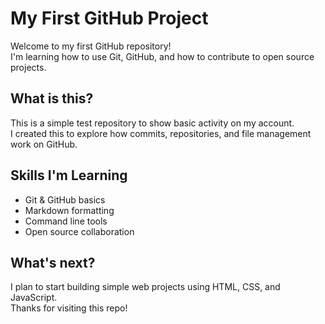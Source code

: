 # My First GitHub Project

Welcome to my first GitHub repository!  
I'm learning how to use Git, GitHub, and how to contribute to open source projects.

## What is this?

This is a simple test repository to show basic activity on my account.  
I created this to explore how commits, repositories, and file management work on GitHub.

## Skills I'm Learning

- Git & GitHub basics
- Markdown formatting
- Command line tools
- Open source collaboration

## What's next?

I plan to start building simple web projects using HTML, CSS, and JavaScript.  
Thanks for visiting this repo!
